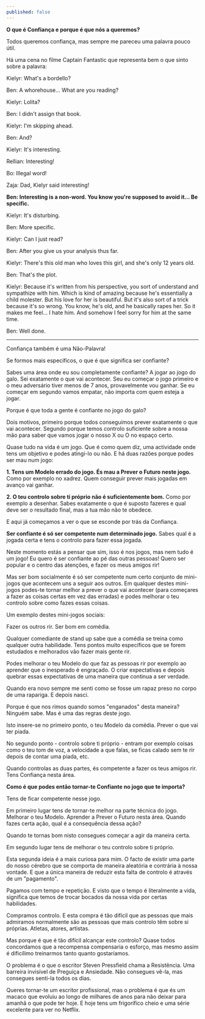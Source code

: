 ```yaml
---
published: false
---
```


**O que é Confiança e porque é que nós a queremos?**

Todos queremos confiança, mas sempre me pareceu uma palavra pouco útil.

Há uma cena no filme Captain Fantastic que representa bem o que sinto sobre a palavra:

Kielyr: What's a bordello?

Ben: A whorehouse... What are you reading?

Kielyr: Lolita?

Ben: I didn't assign that book.

Kielyr: I'm skipping ahead.

Ben: And?

Kielyr: It's interesting.

Rellian: Interesting!

Bo: Illegal word!

Zaja: Dad, Kielyr said interesting!

**Ben: Interesting is a non-word. You know you're supposed to avoid it... Be specific.**

Kielyr: It's disturbing.

Ben: More specific.

Kielyr: Can I just read?

Ben: After you give us your analysis thus far.

Kielyr: There's this old man who loves this girl, and she's only 12 years old.

Ben: That's the plot.

Kielyr: Because it's written from his perspective, you sort of understand and sympathize with him. Which is kind of amazing because he's essentially a child molester. But his love for her is beautiful. But it's also sort of a trick because it's so wrong. You know, he's old, and he basically rapes her. So it makes me feel... I hate him. And somehow I feel sorry for him at the same time.

Ben: Well done.

----------------------

Confiança também é uma Não-Palavra! 

Se formos mais específicos, o que é que significa ser confiante?

Sabes uma área onde eu sou completamente confiante? A jogar ao jogo do galo. Sei exatamente o que vai acontecer. Seu eu começar o jogo primeiro e o meu adversário tiver menos de 7 anos, provavelmente vou ganhar. Se eu começar em segundo vamos empatar, não importa com quem esteja a jogar.

Porque é que toda a gente é confiante no jogo do galo?

Dois motivos, primeiro porque todos conseguimos prever exatamente o que vai acontecer. Segundo porque temos controlo suficiente sobre a nossa mão para saber que vamos jogar o nosso X ou O no espaço certo.

Quase tudo na vida é um jogo. Que é como quem diz, uma actividade onde tens um objetivo e podes atingi-lo ou não. E há duas razões porque podes ser mau num jogo:

**1. Tens um Modelo errado do jogo. És mau a Prever o Futuro neste jogo.** Como por exemplo no xadrez. Quem conseguir prever mais jogadas em avanço vai ganhar.

**2. O teu controlo sobre ti próprio não é suficientemente bom.** Como por exemplo a desenhar. Sabes exatamente o que é suposto fazeres e qual deve ser o resultado final, mas a tua mão não te obedece.

E aqui já começamos a ver o que se esconde por trás da Confiança. 

**Ser confiante é só ser competente num determinado jogo.** Sabes qual é a jogada certa e tens o controlo para fazer essa jogada.

Neste momento estás a pensar que sim, isso é nos jogos, mas nem tudo é um jogo! Eu quero é ser confiante ao pé das outras pessoas! Quero ser popular e o centro das atenções, e fazer os meus amigos rir!

Mas ser bom socialmente é só ser competente num certo conjunto de mini-jogos que acontecem uns a seguir aos outros. Em qualquer destes mini-jogos podes-te tornar melhor a prever o que vai acontecer (para começares a fazer as coisas certas em vez das erradas) e podes melhorar o teu controlo sobre como fazes essas coisas.

Um exemplo destes mini-jogos sociais:

Fazer os outros rir. Ser bom em comédia.

Qualquer comediante de stand up sabe que a comédia se treina como qualquer outra habilidade. Tens pontos muito específicos que se forem estudados e melhorados vão fazer mais gente rir.

Podes melhorar o teu Modelo do que faz as pessoas rir por exemplo ao aprender que o inesperado é engraçado. O criar expectativas e depois quebrar essas expectativas de uma maneira que continua a ser verdade.

Quando era novo sempre me senti como se fosse um rapaz preso no corpo de uma rapariga.
E depois nasci.

Porque é que nos rimos quando somos "enganados" desta maneira? Ninguém sabe. Mas é uma das regras deste jogo.

Isto insere-se no primeiro ponto, o teu Modelo da comédia. Prever o que vai ter piada. 

No segundo ponto - controlo sobre ti próprio - entram por exemplo coisas como o teu tom de voz, a velocidade a que falas, se ficas calado sem te rir depois de contar uma piada, etc.

Quando controlas as duas partes, és competente a fazer os teus amigos rir. Tens Confiança nesta área.

**Como é que podes então tornar-te Confiante no jogo que te importa?**

Tens de ficar competente nesse jogo.

Em primeiro lugar tens de tornar-te melhor na parte técnica do jogo. Melhorar o teu Modelo. Aprender a Prever o Futuro nesta área. Quando fazes certa ação, qual é a consequência dessa ação?

Quando te tornas bom nisto consegues começar a agir da maneira certa.

Em segundo lugar tens de melhorar o teu controlo sobre ti próprio.

Esta segunda ideia é a mais curiosa para mim. O facto de existir uma parte do nosso cérebro que se comporta de maneira aleatória e contrária à nossa vontade. E que a única maneira de reduzir esta falta de controlo é através de um "pagamento".

Pagamos com tempo e repetição. E visto que o tempo é literalmente a vida, significa que temos de trocar bocados da nossa vida por certas habilidades.

Compramos controlo. E esta compra é tão difícil que as pessoas que mais admiramos normalmente são as pessoas que mais controlo têm sobre si próprias. Atletas, atores, artistas.

Mas porque é que é tão difícil alcançar este controlo? Quase todos concordamos que a recompensa compensaria o esforço, mas mesmo assim é dificílimo treinarmos tanto quanto gostaríamos.

O problema é o que o escritor Steven Pressfield chama a Resistência. Uma barreira invisível de Preguiça e Ansiedade. Não consegues vê-la, mas consegues senti-la todos os dias.

Queres tornar-te um escritor profissional, mas o problema é que és um macaco que evoluiu ao longo de milhares de anos para não deixar para amanhã o que pode ter hoje. E hoje tens um frigorífico cheio e uma série excelente para ver no Netflix.






































